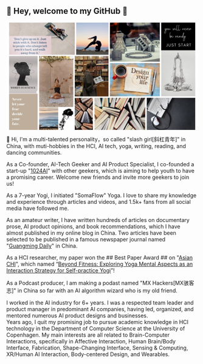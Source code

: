 ## 👋 Hey, welcome to my GitHub 👋
<a href="URL_REDIRECT" target="blank"><img align="center" src="https://github.com/montaneH/MengtingHuang/blob/main/collage.png" height="" /></a>


👋 Hi, I'm a multi-talented personality，so called "slash girl[斜杠青年]" in China, with muti-hobbies in the HCI, AI tech, yoga, writing, reading, and dancing communities. 

As a Co-founder, AI-Tech Geeker and AI Product Specialist, I co-founded a start-up "[1024AI](https://1024ai.com/)" with other geekers, which is aiming to help youth to have a promising career. Welcome new friends and invite more geekers to join us!

As a 7-year Yogi, I initiated "SomaFlow" Yoga. I love to share my knowledge and experience through articles and videos, and 1.5k+ fans from all social media have followed me. 

As an amateur writer, I have written hundreds of articles on documentary prose, AI product opinions, and book recommendations, which I have almost published in my online blog in China. Two articles have been selected to be published in a famous newspaper journal named "[Guangming Daily](https://en.wikipedia.org/wiki/Guangming_Daily)" in China.

As a HCI researcher, my paper won the ## Best Paper Award ## on "[Asian CHI](https://www.asianchi.net/)", which named “[Beyond Fitness: Exploring Yoga Mental Aspects as an Interaction Strategy for Self-practice Yogi](https://montanehwang.notion.site/beyond-fitness-exploring-yoga-mental-aspects?pvs=4)”!

As a Podcast producer, I am making a podast named "MX Hackers[MX骇客志]" in China so far with an AI algorithm wizard who is my old friend.

I worked in the AI industry for 6+ years. I was a respected team leader and product manager in predominant AI companies, having led, organized, and mentored numerous AI product designs and businesses.  
Years ago, I quit my promising job to pursue academic knowledge in HCI technology in the Department of Computer Science at the University of Copenhagen. My main interests are all related to Brain-Computer Interactions, specifically in Affective Interaction, Human Brain/Body Interface, Fabrication, Shape-Changing Interface, Sensing \& Computing, XR/Human AI Interaction, Body-centered Design, and Wearables. 


